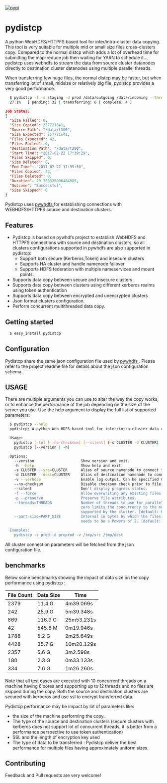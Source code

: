 [![pypi](https://badge.fury.io/py/pydistcp.svg)](https://badge.fury.io/py/pydistcp)

pydistcp
==================================

A python WebHDFS/HTTPFS based tool for inter/intra-cluster data copying. This tool is very suitable for multiple mid or small size files cross-clusters copy. Compared to the normal distcp which adds a lot of overhead time for submitting the map-reduce job then waiting for YARN to schedule it...,  pydistcp uses webhdfs to stream the data from source cluster datanodes directly to destination cluster datanodes using multiple parallel threads. 

When transferring few huge files, the normal distcp may be faster, but when transferring lot of small, midsize or relatively big file,  pydistcp provides a very good performance.

```bash
  $ pydistcp -f -s staging -d prod /data/outgoing /data/incoming --threads=10 --part-size=131072
  27.1%   [ pending: 32 | transferring: 6 | complete: 4 ]
```

```json
Job Status:
{
  "Size Failed": 0,
  "Size Copied": 257721641,
  "Source Path": "/data/t100",
  "Size Expected": 257721641,
  "Files Expected": 42,
  "Files Failed": 0,
  "Destination Path": "/data/t200",
  "Start Time": "2017-02-22 17:39:29",
  "Files Skipped": 0,
  "Size Deleted": 0,
  "End Time": "2017-02-22 17:39:50",
  "Files Copied": 42,
  "Files Deleted": 0,
  "Duration": 20.756325006484985,
  "Outcome": "Successful",
  "Size Skipped": 0
}
```

Pydistcp uses [ pywhdfs ](https://github.com/yassineazzouz/pywhdfs) for establishing connections with WEBHDFS/HTTPFS source and destination clusters.

Features
--------

* Pydistcp is based on pywhdfs project to establish WebHDFS and HTTPFS connections with source and destination clusters,
  so all clusters configurations supported in  pywhdfs are also supported in pydistcp:
   - Support both secure (Kerberos,Token) and insecure clusters
   - Supports HA cluster and handle namenode failover
   - Supports HDFS federation with multiple nameservices and mount points.
* Supports data copy between secure and insecure clusters
* Supports data copy between clusters using different kerberos realms using token authentication
* Supports data copy between encrypted and unencrypted clusters
* Json format clusters configuration.
* Perform concurrent multithreaded data copy.


Getting started
---------------

```bash
  $ easy_install pydistcp
```


Configuration
---------------

Pydistcp share the same json configuration file used by [ pywhdfs ](https://github.com/yassineazzouz/pywhdfs).
Please refer to the project readme file for details about the json configuration schema.

USAGE
-------

There are multiple arguments you can use to alter the way the copy works, or to enhance the performance of the job depending on the size of the server you use.
Use the help argument to display the full list of supported parameters:

```bash
  $ pydistcp --help
  pydistcp: A python Web HDFS based tool for inter/intra-cluster data copying.

  Usage:
    pydistcp [-fp] [--no-checksum] [--silent] (-s CLUSTER -d CLUSTER) [-v...] [--part-size=PART_SIZE] [--threads=THREADS] SRC_PATH DEST_PATH
    pydistcp (--version | -h)

  Options:
    --version                     Show version and exit.
    -h --help                     Show help and exit.
    -s CLUSTER --src=CLUSTER      Alias of source namenode to connect to (valid only with dist).
    -d CLUSTER --dest=CLUSTER     Alias of destination namenode to connect to (valid only with dist).
    -v --verbose                  Enable log output. Can be specified multiple times to increase verbosity each time.
    --no-checksum                 Disable checksum check prior to file transfer. This will force overwrite.
    --silent                      Don't display progress status.
    -f --force                    Allow overwriting any existing files.
    -p --preserve                 Preserve file attributes.
    --threads=THREADS             Number of threads to use for parallelization.
                                  zero limits the concurrency to the maximum concurrent threads
                                  supported by the cluster. [default: 0]
    --part-size=PART_SIZE         Interval in bytes by which the files will be copied
                                  needs to be a Powers of 2. [default: 65536]

  Examples:
    pydistcp -s prod -d preprod -v /tmp/src /tmp/dest
```

All cluster connection parameters will be fetched from the json configuration file. 


benchmarks
------------

Below some benchmarks showing the impact of data size on the copy performance using pydistcp :


| File Count | Data Size | Time |
| ---------- | --------- | ------- |
|     2379   |   11.4 G  |  4m39.069s |
|     242    |  25.9 G   |  5m39.348s |
|     869    |  116.9 G  |  25m53.231s |
|     42     |  545.8 M  |  0m19.946s |
|     1788   |  5.2 G    |  2m25.649s |
|    4428    |  35.7 G   |  10m20.129s |
|    2357    |  5.6 G    |  3m2.598s   |
|    180     |  2.3 G    |  0m33.133s  |
|    334     |  7.6 G    |  1m26.260s  |

Note that all test cases are executed with 10 concurrent threads on a machine having 6 cores and supporting up to 12 threads and no files
are skipped during the copy. Both the source and destination clusters are secured with kerberos and use ssl to encrypt transferred data.

Pydistcp performance may be impact by lot of parameters like:
- the size of the machine performing the copy.
- The type of the source and destination clusters (secure clusters with kerberos does not support lot of concurrent threads, it is better from a performance perspective to use token authentication)
- SSL and the length of encryption key used
- The type of data to be transferred : Pydistcp deliver the best performance for multiple files having approximately uniform sizes. 

Contributing
------------

Feedback and Pull requests are very welcome!
